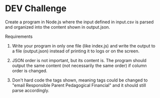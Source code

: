 # DEV Challenge

Create a program in Node.js where the input defined in input.csv is parsed and organized into the content shown in output.json.

Requirements
1. Write your program in only one file (like index.js) and write the output to a file (output.json) instead of printing it to logs or on the screen.

2. JSON order is not important, but its content is. The program should output the same content (not necessarily the same order) if column order is changed.

3. Don't hard code the tags shown, meaning tags could be changed to "email Responsible Parent Pedagogical Financial" and it should still parse accordingly.